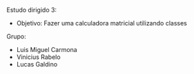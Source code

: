 Estudo dirigido 3:

* Objetivo: Fazer uma calculadora matricial utilizando classes

Grupo: 

* Luis Miguel Carmona
* Vinicius Rabelo
* Lucas Galdino
